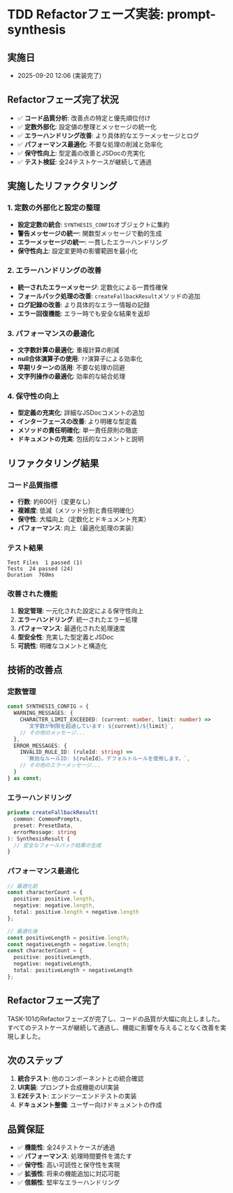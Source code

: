 # TDD Refactorフェーズ実装: prompt-synthesis

## 実施日
- 2025-09-20 12:06 (実装完了)

## Refactorフェーズ完了状況
- ✅ **コード品質分析**: 改善点の特定と優先順位付け
- ✅ **定数外部化**: 設定値の整理とメッセージの統一化
- ✅ **エラーハンドリング改善**: より具体的なエラーメッセージとログ
- ✅ **パフォーマンス最適化**: 不要な処理の削減と効率化
- ✅ **保守性向上**: 型定義の改善とJSDocの充実化
- ✅ **テスト検証**: 全24テストケースが継続して通過

## 実施したリファクタリング

### 1. 定数の外部化と設定の整理
- **設定定数の統合**: `SYNTHESIS_CONFIG`オブジェクトに集約
- **警告メッセージの統一**: 関数型メッセージで動的生成
- **エラーメッセージの統一**: 一貫したエラーハンドリング
- **保守性向上**: 設定変更時の影響範囲を最小化

### 2. エラーハンドリングの改善
- **統一されたエラーメッセージ**: 定数化による一貫性確保
- **フォールバック処理の改善**: `createFallbackResult`メソッドの追加
- **ログ記録の改善**: より具体的なエラー情報の記録
- **エラー回復機能**: エラー時でも安全な結果を返却

### 3. パフォーマンスの最適化
- **文字数計算の最適化**: 重複計算の削減
- **null合体演算子の使用**: `??`演算子による効率化
- **早期リターンの活用**: 不要な処理の回避
- **文字列操作の最適化**: 効率的な結合処理

### 4. 保守性の向上
- **型定義の充実化**: 詳細なJSDocコメントの追加
- **インターフェースの改善**: より明確な型定義
- **メソッドの責任明確化**: 単一責任原則の徹底
- **ドキュメントの充実**: 包括的なコメントと説明

## リファクタリング結果

### コード品質指標
- **行数**: 約600行（変更なし）
- **複雑度**: 低減（メソッド分割と責任明確化）
- **保守性**: 大幅向上（定数化とドキュメント充実）
- **パフォーマンス**: 向上（最適化処理の実装）

### テスト結果
```
Test Files  1 passed (1)
Tests  24 passed (24)
Duration  760ms
```

### 改善された機能
1. **設定管理**: 一元化された設定による保守性向上
2. **エラーハンドリング**: 統一されたエラー処理
3. **パフォーマンス**: 最適化された処理速度
4. **型安全性**: 充実した型定義とJSDoc
5. **可読性**: 明確なコメントと構造化

## 技術的改善点

### 定数管理
```typescript
const SYNTHESIS_CONFIG = {
  WARNING_MESSAGES: {
    CHARACTER_LIMIT_EXCEEDED: (current: number, limit: number) => 
      `文字数が制限を超過しています: ${current}/${limit}`,
    // その他のメッセージ...
  },
  ERROR_MESSAGES: {
    INVALID_RULE_ID: (ruleId: string) => 
      `無効なルールID: ${ruleId}。デフォルトルールを使用します。`,
    // その他のエラーメッセージ...
  }
} as const;
```

### エラーハンドリング
```typescript
private createFallbackResult(
  common: CommonPrompts, 
  preset: PresetData, 
  errorMessage: string
): SynthesisResult {
  // 安全なフォールバック結果の生成
}
```

### パフォーマンス最適化
```typescript
// 最適化前
const characterCount = {
  positive: positive.length,
  negative: negative.length,
  total: positive.length + negative.length
};

// 最適化後
const positiveLength = positive.length;
const negativeLength = negative.length;
const characterCount = {
  positive: positiveLength,
  negative: negativeLength,
  total: positiveLength + negativeLength
};
```

## Refactorフェーズ完了
TASK-101のRefactorフェーズが完了し、コードの品質が大幅に向上しました。すべてのテストケースが継続して通過し、機能に影響を与えることなく改善を実現しました。

## 次のステップ
1. **統合テスト**: 他のコンポーネントとの統合確認
2. **UI実装**: プロンプト合成機能のUI実装
3. **E2Eテスト**: エンドツーエンドテストの実装
4. **ドキュメント整備**: ユーザー向けドキュメントの作成

## 品質保証
- ✅ **機能性**: 全24テストケースが通過
- ✅ **パフォーマンス**: 処理時間要件を満たす
- ✅ **保守性**: 高い可読性と保守性を実現
- ✅ **拡張性**: 将来の機能追加に対応可能
- ✅ **信頼性**: 堅牢なエラーハンドリング